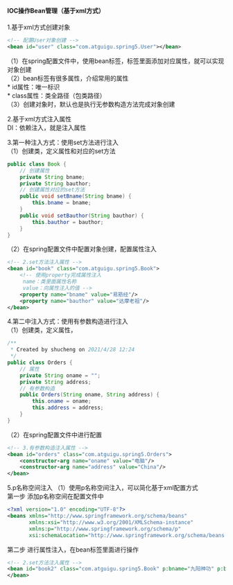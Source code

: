 #### IOC操作Bean管理（基于xml方式）
1.基于xml方式创建对象  
```xml
<!-- 配置User对象创建 -->
<bean id="user" class="com.atguigu.spring5.User"></bean>
```
（1）在spring配置文件中，使用bean标签，标签里面添加对应属性，就可以实现对象创建  
（2）bean标签有很多属性，介绍常用的属性  
\* id属性：唯一标识  
\* class属性：类全路径（包类路径）  
（3）创建对象时，默认也是执行无参数构造方法完成对象创建  

2.基于xml方式注入属性  
DI：依赖注入，就是注入属性  

3.第一种注入方式：使用set方法进行注入  
（1）创建类，定义属性和对应的set方法  
```java
public class Book {
    // 创建属性
    private String bname;
    private String bauthor;
    // 创建属性对应的set方法
    public void setBname(String bname) {
        this.bname = bname;
    }
    public void setBauthor(String bauthor) {
        this.bauthor = bauthor;
    }
}
```
（2）在spring配置文件中配置对象创建，配置属性注入
```xml
<!-- 2.set方法注入属性 -->
<bean id="book" class="com.atguigu.spring5.Book">
    <!-- 使用property完成属性注入
     name：类里面属性名称
     value：向属性注入的值 -->
    <property name="bname" value="易筋经"/>
    <property name="bauthor" value="达摩老祖"/>
</bean>
```

4.第二中注入方式：使用有参数构造进行注入  
（1）创建类，定义属性，
```java
/**
 * Created by shucheng on 2021/4/28 12:24
 */
public class Orders {
    // 属性
    private String oname = "";
    private String address;
    // 有参数构造
    public Orders(String oname, String address) {
        this.oname = oname;
        this.address = address;
    }
}
```
（2）在spring配置文件中进行配置  
```xml
<!-- 3.有参数构造注入属性 -->
<bean id="orders" class="com.atguigu.spring5.Orders">
    <constructor-arg name="oname" value="电脑"/>
    <constructor-arg name="address" value="China"/>
</bean>
```

5.p名称空间注入
（1）使用p名称空间注入，可以简化基于xml配置方式  
第一步 添加p名称空间在配置文件中  
```xml
<?xml version="1.0" encoding="UTF-8"?>
<beans xmlns="http://www.springframework.org/schema/beans"
       xmlns:xsi="http://www.w3.org/2001/XMLSchema-instance"
       xmlns:p="http://www.springframework.org/schema/p"
       xsi:schemaLocation="http://www.springframework.org/schema/beans http://www.springframework.org/schema/beans/spring-beans.xsd">
```
第二步 进行属性注入，在bean标签里面进行操作  
```xml
<!-- 2.set方法注入属性 -->
<bean id="book2" class="com.atguigu.spring5.Book" p:bname="九阳神功" p:bauthor="无名氏">
</bean>
```